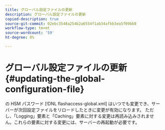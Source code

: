 ```yaml
---
title: グローバル設定ファイルの更新
description: グローバル設定ファイルの更新
copied-description: true
source-git-commit: 02ebc3548a254b2a6554f1ab34afbb3ea5f09bb8
workflow-type: tm+mt
source-wordcount: '59'
ht-degree: 0%

---
```


# グローバル設定ファイルの更新{#updating-the-global-configuration-file}

の HSM パスワード [!DNL flashaccess-global.xml] はいつでも変更でき、サーバーが次回設定ファイルをリロードしたときに変更が有効になります。 ただし、「Logging」要素と「Caching」要素に対する変更は再読み込みされません。これらの要素に対する変更には、サーバーの再起動が必要です。
